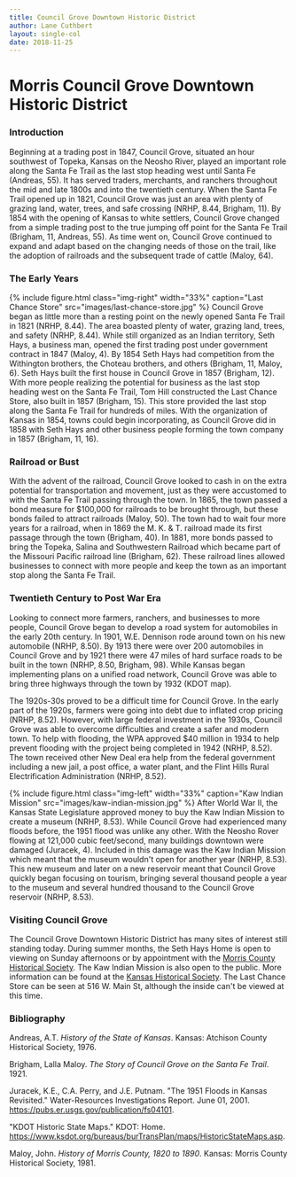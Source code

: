 ```yaml
---
title: Council Grove Downtown Historic District
author: Lane Cuthbert
layout: single-col
date: 2018-11-25
---
```


# Morris Council Grove Downtown Historic District

### Introduction
Beginning at a trading post in 1847, Council Grove, situated an hour southwest of Topeka, Kansas on the Neosho River, played an important role along the Santa Fe Trail as the last stop heading west until Santa Fe (Andreas, 55). It has served traders, merchants, and ranchers throughout the mid and late 1800s and into the twentieth century. When the Santa Fe Trail opened up in 1821, Council Grove was just an area with plenty of grazing land, water, trees, and safe crossing (NRHP, 8.44, Brigham, 11). By 1854 with the opening of Kansas to white settlers, Council Grove changed from a simple trading post to the true jumping off point for the Santa Fe Trail (Brigham, 11, Andreas, 55). As time went on, Council Grove continued to expand and adapt based on the changing needs of those on the trail, like the adoption of railroads and the subsequent trade of cattle (Maloy, 64).

### The Early Years
{% include figure.html
  class="img-right"
  width="33%"
  caption="Last Chance Store"
  src="images/last-chance-store.jpg"
%}
Council Grove began as little more than a resting point on the newly opened Santa Fe Trail in 1821 (NRHP, 8.44). The area boasted plenty of water, grazing land, trees, and safety (NRHP, 8.44). While still organized as an Indian territory, Seth Hays, a business man,  opened the first trading post under government contract in 1847 (Maloy, 4). By 1854 Seth Hays had competition from the Withington brothers, the Choteau brothers, and others (Brigham, 11, Maloy, 6). Seth Hays built the first house in Council Grove in 1857 (Brigham, 12). With more people realizing the potential for business as the last stop heading west on the Santa Fe Trail, Tom Hill constructed the Last Chance Store, also built in 1857 (Brigham, 15). This store provided the last stop along the Santa Fe Trail for hundreds of miles. With the organization of Kansas in 1854, towns could begin incorporating, as Council Grove did in 1858 with Seth Hays and other business people forming the town company in 1857 (Brigham, 11, 16).

### Railroad or Bust
With the advent of the railroad, Council Grove looked to cash in on the extra potential for transportation and movement, just as they were accustomed to with the Santa Fe Trail passing through the town. In 1865, the town passed a bond measure for $100,000 for railroads to be brought through, but these bonds failed to attract railroads (Maloy, 50). The town had to wait four more years for a railroad, when in 1869 the M. K. & T. railroad made its first passage through the town (Brigham, 40). In 1881, more bonds passed to bring the Topeka, Salina and Southwestern Railroad which became part of the Missouri Pacific railroad line (Brigham, 62). These railroad lines allowed businesses to connect with more people and keep the town as an important stop along the Santa Fe Trail.

### Twentieth Century to Post War Era
Looking to connect more farmers, ranchers, and businesses to more people, Council Grove began to develop a road system for automobiles in the early 20th century. In 1901, W.E. Dennison rode around town on his new automobile (NRHP, 8.50). By 1913 there were over 200 automobiles in Council Grove and by 1921 there were 47 miles of hard surface roads to be built in the town (NRHP, 8.50, Brigham, 98). While Kansas began implementing plans on a unified road network, Council Grove was able to bring three highways through the town by 1932 (KDOT map).

The 1920s-30s proved to be a difficult time for Council Grove. In the early part of the 1920s, farmers were going into debt due to inflated crop pricing (NRHP, 8.52). However, with large federal investment in the 1930s, Council Grove was able to overcome difficulties and create a safer and modern town. To help with flooding, the WPA approved $40 million in 1934 to help prevent flooding with the project being completed in 1942 (NRHP, 8.52). The town received other New Deal era help from the federal government including a new jail, a post office, a water plant, and the Flint Hills Rural Electrification Administration (NRHP, 8.52).

{% include figure.html
  class="img-left"
  width="33%"
  caption="Kaw Indian Mission"
  src="images/kaw-indian-mission.jpg"
%}
After World War II, the Kansas State Legislature approved money to buy the Kaw Indian Mission to create a museum (NRHP, 8.53). While Council Grove had experienced many floods before, the 1951 flood was unlike any other. With the Neosho Rover flowing at 121,000 cubic feet/second, many buildings downtown were damaged (Juracek, 4). Included in this damage was the Kaw Indian Mission which meant that the museum wouldn't open for another year (NRHP, 8.53). This new museum and later on a new reservoir meant that Council Grove quickly began focusing on tourism, bringing several thousand people a year to the museum and several hundred thousand to the Council Grove reservoir (NRHP, 8.53).

### Visiting Council Grove
The Council Grove Downtown Historic District has many sites of interest still standing today. During summer months, the Seth Hays Home is open to viewing on Sunday afternoons or by appointment with the [Morris County Historical Society](https://morriscountyhistory.us/our-collections/). The Kaw Indian Mission is also open to the public. More information can be found at the [Kansas Historical Society](https://www.kshs.org/index.php?url=kaw_mission). The Last Chance Store can be seen at 516 W. Main St, although the inside can't be viewed at this time.

### Bibliography
Andreas, A.T. _History of the State of Kansas_. Kansas: Atchison County Historical Society, 1976.

Brigham, Lalla Maloy. _The Story of Council Grove on the Santa Fe Trail_. 1921.

Juracek, K.E., C.A. Perry, and J.E. Putnam. "The 1951 Floods in Kansas Revisited." Water-Resources Investigations Report. June 01, 2001. https://pubs.er.usgs.gov/publication/fs04101.

"KDOT Historic State Maps." KDOT: Home. https://www.ksdot.org/bureaus/burTransPlan/maps/HistoricStateMaps.asp.

Maloy, John. _History of Morris County, 1820 to 1890_. Kansas: Morris County Historical Society, 1981.

